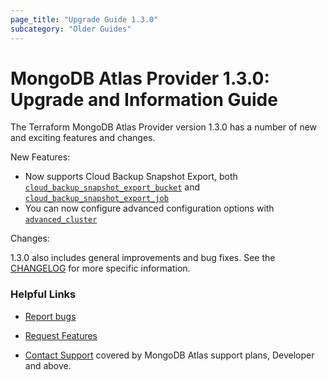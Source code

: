 ```yaml
---
page_title: "Upgrade Guide 1.3.0"
subcategory: "Older Guides"
---
```


# MongoDB Atlas Provider 1.3.0: Upgrade and Information Guide

The Terraform MongoDB Atlas Provider version 1.3.0 has a number of new and exciting features and changes.

New Features:

* Now supports Cloud Backup Snapshot Export, both [`cloud_backup_snapshot_export_bucket`](https://registry.terraform.io/providers/mongodb/mongodbatlas/latest/docs/resources/cloud_backup_snapshot_export_bucket) and [`cloud_backup_snapshot_export_job`](https://registry.terraform.io/providers/mongodb/mongodbatlas/latest/docs/resources/cloud_backup_snapshot_export_job)
* You can now configure advanced configuration options with [`advanced_cluster`](https://registry.terraform.io/providers/mongodb/mongodbatlas/latest/docs/resources/advanced_cluster)

Changes:

1.3.0 also includes general improvements and bug fixes. See the [CHANGELOG](https://github.com/mongodb/terraform-provider-mongodbatlas/blob/master/CHANGELOG.md) for more specific information.

### Helpful Links

* [Report bugs](https://github.com/mongodb/terraform-provider-mongodbatlas/issues)

* [Request Features](https://feedback.mongodb.com/forums/924145-atlas?category_id=370723)

* [Contact Support](https://docs.atlas.mongodb.com/support/) covered by MongoDB Atlas support plans, Developer and above.
  